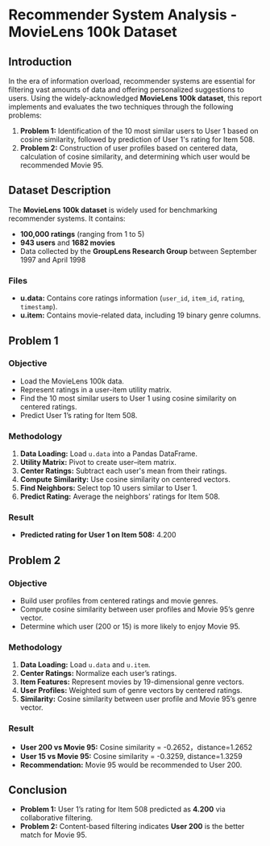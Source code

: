 # Recommender System Analysis - MovieLens 100k Dataset

## Introduction

In the era of information overload, recommender systems are essential for filtering vast amounts of data and offering personalized suggestions to users. Using the widely-acknowledged **MovieLens 100k dataset**, this report implements and evaluates the two techniques through the following problems:

1. **Problem 1:** Identification of the 10 most similar users to User 1 based on cosine similarity, followed by prediction of User 1's rating for Item 508.
2. **Problem 2:** Construction of user profiles based on centered data, calculation of cosine similarity, and determining which user would be recommended Movie 95.

## Dataset Description

The **MovieLens 100k dataset** is widely used for benchmarking recommender systems. It contains:

- **100,000 ratings** (ranging from 1 to 5)  
- **943 users** and **1682 movies**  
- Data collected by the **GroupLens Research Group** between September 1997 and April 1998  

### Files
- **u.data:** Contains core ratings information (`user_id`, `item_id`, `rating`, `timestamp`).  
- **u.item:** Contains movie-related data, including 19 binary genre columns.

## Problem 1

### Objective
- Load the MovieLens 100k data.  
- Represent ratings in a user-item utility matrix.  
- Find the 10 most similar users to User 1 using cosine similarity on centered ratings.  
- Predict User 1’s rating for Item 508.

### Methodology
1. **Data Loading:** Load `u.data` into a Pandas DataFrame.  
2. **Utility Matrix:** Pivot to create user–item matrix.  
3. **Center Ratings:** Subtract each user's mean from their ratings.  
4. **Compute Similarity:** Use cosine similarity on centered vectors.  
5. **Find Neighbors:** Select top 10 users similar to User 1.  
6. **Predict Rating:** Average the neighbors' ratings for Item 508.

### Result
- **Predicted rating for User 1 on Item 508:** 4.200

## Problem 2

### Objective
- Build user profiles from centered ratings and movie genres.  
- Compute cosine similarity between user profiles and Movie 95’s genre vector.  
- Determine which user (200 or 15) is more likely to enjoy Movie 95.

### Methodology
1. **Data Loading:** Load `u.data` and `u.item`.  
2. **Center Ratings:** Normalize each user’s ratings.  
3. **Item Features:** Represent movies by 19-dimensional genre vectors.  
4. **User Profiles:** Weighted sum of genre vectors by centered ratings.  
5. **Similarity:** Cosine similarity between user profile and Movie 95’s genre vector.

### Result
- **User 200 vs Movie 95:** Cosine similarity = -0.2652，distance=1.2652  
- **User 15 vs Movie 95:** Cosine similarity = -0.3259, distance=1.3259  
- **Recommendation:** Movie 95 would be recommended to User 200.

## Conclusion

- **Problem 1:** User 1’s rating for Item 508 predicted as **4.200** via collaborative filtering.  
- **Problem 2:** Content-based filtering indicates **User 200** is the better match for Movie 95.
